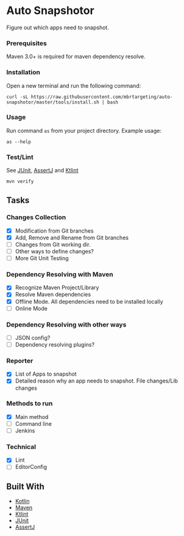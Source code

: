 # Auto Snapshotor

Figure out which apps need to snapshot.


### Prerequisites

Maven 3.0+ is required for maven dependency resolve.

### Installation 
Open a new terminal and run the following command: 
```
curl -sL https://raw.githubusercontent.com/mbrtargeting/auto-snapshotor/master/tools/install.sh | bash
```

### Usage
Run command `as` from your project directory. Example usage: 
```
as --help
``` 

### Test/Lint

See [JUnit](https://junit.org/junit5), [AssertJ](http://joel-costigliola.github.io/assertj/index.html) and [Ktlint](https://github.com/shyiko/ktlint)

```
mvn verify
```

## Tasks

### Changes Collection
- [x] Modification from Git branches
- [x] Add, Remove and Rename from Git branches
- [ ] Changes from Git working dir.
- [ ] Other ways to define changes? 
- [ ] More Git Unit Testing

### Dependency Resolving with Maven
- [x] Recognize Maven Project/Library
- [x] Resolve Maven dependencies
- [x] Offline Mode. All dependencies need to be installed locally
- [ ] Online Mode

### Dependency Resolving with other ways
- [ ] JSON config?
- [ ] Dependency resolving plugins?  

### Reporter
- [x] List of Apps to snapshot
- [x] Detailed reason why an app needs to snapshot. File changes/Lib changes

### Methods to run
- [x] Main method
- [ ] Command line
- [ ] Jenkins

### Technical
- [x] Lint
- [ ] EditorConfig

## Built With

* [Kotlin](https://kotlinlang.org/)
* [Maven](https://maven.apache.org/)
* [Ktlint](https://github.com/shyiko/ktlint)
* [JUnit](https://junit.org/junit5) 
* [AssertJ](http://joel-costigliola.github.io/assertj/index.html)
